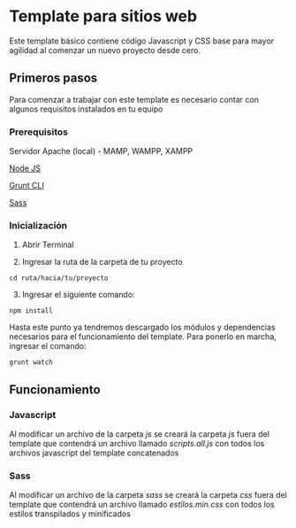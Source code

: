 # Template para sitios web
Este template básico contiene código Javascript y CSS base para mayor agilidad al comenzar un nuevo proyecto desde cero.

## Primeros pasos
Para comenzar a trabajar con este template es necesario contar con algunos requisitos instalados en tu equipo

### Prerequisitos

Servidor Apache (local) - MAMP, WAMPP, XAMPP

[Node JS](https://nodejs.org/es/download/)

[Grunt CLI](https://gruntjs.com/getting-started)

[Sass](https://sass-lang.com/install)

### Inicialización

1. Abrir Terminal

2. Ingresar la ruta de la carpeta de tu proyecto

```
cd ruta/hacia/tu/proyecto
```

3. Ingresar el siguiente comando:

```
npm install
```

Hasta este punto ya tendremos descargado los módulos y dependencias necesarios para el funcionamiento del template. 
Para ponerlo en marcha, ingresar el comando:

```
grunt watch
```

## Funcionamiento

### Javascript

Al modificar un archivo de la carpeta *js* se creará la carpeta *js* fuera del template que contendrá un archivo llamado *scripts.all.js* con todos los archivos javascript del template concatenados

### Sass

Al modificar un archivo de la carpeta *sass* se creará la carpeta *css* fuera del template que contendrá un archivo llamado *estilos.min.css* con todos los estilos transpilados y minificados
